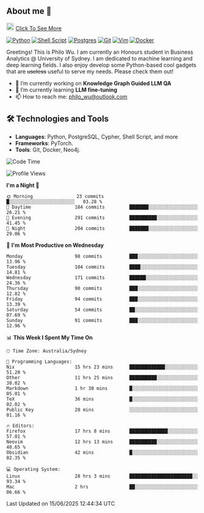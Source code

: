 ## About me 🤗

<a href="#"><img src="https://media.giphy.com/media/hvRJCLFzcasrR4ia7z/giphy.gif" width="20px" height="20px"></a> [Click To See More](https://codeboyphilo.github.io)

[![Python](https://img.shields.io/badge/python-3670A0?style=for-the-badge&logo=python&logoColor=ffdd54)](#)
[![Shell Script](https://img.shields.io/badge/shell_script-%23121011.svg?style=for-the-badge&logo=gnu-bash&logoColor=white)](#)
[![Postgres](https://img.shields.io/badge/postgres-%23316192.svg?style=for-the-badge&logo=postgresql&logoColor=white)](#)
[![Git](https://img.shields.io/badge/git-%23F05033.svg?style=for-the-badge&logo=git&logoColor=white)](#)
[![Vim](https://img.shields.io/badge/VIM-%2311AB00.svg?style=for-the-badge&logo=vim&logoColor=white)](#)
[![Docker](https://img.shields.io/badge/docker-%230db7ed.svg?style=for-the-badge&logo=docker&logoColor=white)](#)

Greetings! This is Philo Wu. I am currently an Honours student in Business Analytics \@ University of Sydney. I am dedicated to machine learning and deep learning fields. I also enjoy develop some Python-based cool gadgets that are ~~useless~~ useful to serve my needs. Please check them out!

- 🔭 I’m currently working on **Knowledge Graph Guided LLM QA**
- 🌱 I’m currently learning **LLM fine-tuning**
- 📫 How to reach me: philo_wu@outlook.com

## 🛠 Technologies and Tools
- **Languages**: Python, PostgreSQL, Cypher, Shell Script, and more
- **Frameworks**: PyTorch.
- **Tools**: Git, Docker, Neo4j.

<!--START_SECTION:waka-->
![Code Time](http://img.shields.io/badge/Code%20Time-796%20hrs%2039%20mins-blue)

![Profile Views](http://img.shields.io/badge/Profile%20Views-1-blue)

**I'm a Night 🦉** 

```text
🌞 Morning                23 commits          █░░░░░░░░░░░░░░░░░░░░░░░░   03.28 % 
🌆 Daytime                184 commits         ███████░░░░░░░░░░░░░░░░░░   26.21 % 
🌃 Evening                291 commits         ██████████░░░░░░░░░░░░░░░   41.45 % 
🌙 Night                  204 commits         ███████░░░░░░░░░░░░░░░░░░   29.06 % 
```
📅 **I'm Most Productive on Wednesday** 

```text
Monday                   98 commits          ███░░░░░░░░░░░░░░░░░░░░░░   13.96 % 
Tuesday                  104 commits         ████░░░░░░░░░░░░░░░░░░░░░   14.81 % 
Wednesday                171 commits         ██████░░░░░░░░░░░░░░░░░░░   24.36 % 
Thursday                 90 commits          ███░░░░░░░░░░░░░░░░░░░░░░   12.82 % 
Friday                   94 commits          ███░░░░░░░░░░░░░░░░░░░░░░   13.39 % 
Saturday                 54 commits          ██░░░░░░░░░░░░░░░░░░░░░░░   07.69 % 
Sunday                   91 commits          ███░░░░░░░░░░░░░░░░░░░░░░   12.96 % 
```


📊 **This Week I Spent My Time On** 

```text
🕑︎ Time Zone: Australia/Sydney

💬 Programming Languages: 
Nix                      15 hrs 23 mins      █████████████░░░░░░░░░░░░   51.20 % 
Other                    11 hrs 25 mins      ██████████░░░░░░░░░░░░░░░   38.02 % 
Markdown                 1 hr 30 mins        █░░░░░░░░░░░░░░░░░░░░░░░░   05.01 % 
TeX                      36 mins             █░░░░░░░░░░░░░░░░░░░░░░░░   02.02 % 
Public Key               20 mins             ░░░░░░░░░░░░░░░░░░░░░░░░░   01.16 % 

🔥 Editors: 
Firefox                  17 hrs 8 mins       ██████████████░░░░░░░░░░░   57.01 % 
Neovim                   12 hrs 13 mins      ██████████░░░░░░░░░░░░░░░   40.65 % 
Obsidian                 42 mins             █░░░░░░░░░░░░░░░░░░░░░░░░   02.35 % 

💻 Operating System: 
Linux                    28 hrs 3 mins       ███████████████████████░░   93.34 % 
Mac                      2 hrs               ██░░░░░░░░░░░░░░░░░░░░░░░   06.66 % 
```


 Last Updated on 15/06/2025 12:44:34 UTC
<!--END_SECTION:waka-->
